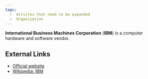 ```yaml
---
tags:
  -  Articles that need to be expanded
  -  Organization
---
```

**International Business Machines Corporation** (**IBM**) is a computer
hardware and software vendor.

## External Links

- [Official website](http://www.ibm.com)
- [Wikipedia: IBM](http://en.wikipedia.org/wiki/IBM)